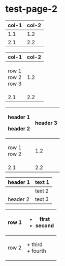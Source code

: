 # test-page-2

| col-1 | col-2 |
| ----- | ----- |
| 1.1   | 1.2   |
| 2.1   | 2.2   |

| col-1                          | col-2 |
| ------------------------------ | ----- |
| <p>row 1<br>row 2<br>row 3</p> | 1.2   |
| 2.1                            | 2.2   |

| <p>header 1</p><p>header 2</p> | header 3 |
| ------------------------------ | -------- |
| <p>row 1<br>row 2</p>          | 1.2      |
| 2.1                            | 2.2      |

| header 1 | text 1 |
| -------- | ------ |
|          | text 2 |
| header 2 | text 3 |

| row 1 | <ul><li>first</li><li>second</li></ul> |
| ----- | -------------------------------------- |
| row 2 | <p>+ third<br>+ fourth</p>             |
